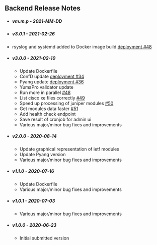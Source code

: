## Backend Release Notes

* ##### vm.m.p - 2021-MM-DD

* ##### v3.0.1 - 2021-02-26

 * rsyslog and systemd added to Docker image build [deployment #48](https://github.com/YangCatalog/deployment/issues/48)

* ##### v3.0.0 - 2021-02-10

  * Update Dockerfile
  * ConfD update [deployment #34](https://github.com/YangCatalog/deployment/issues/34)
  * Pyang update [deployment #36]( https://github.com/YangCatalog/deployment/issues/36)
  * YumaPro validator update
  * Run more in parallel [#48](https://github.com/YangCatalog/sdo_analysis/issues/48)
  * List cisco xe files correctly [#49](https://github.com/YangCatalog/sdo_analysis/issues/49)
  * Speed up processing of juniper modules [#50](https://github.com/YangCatalog/sdo_analysis/issues/50)
  * Get modules data faster [#51](https://github.com/YangCatalog/sdo_analysis/issues/51)
  * Add health check endpoint
  * Save result of cronjob for admin ui
  * Various major/minor bug fixes and improvements
  
* ##### v2.0.0 - 2020-08-14

  * Update graphical representation of ietf modules
  * Update Pyang version
  * Various major/minor bug fixes and improvements
  
* ##### v1.1.0 - 2020-07-16

  * Update Dockerfile
  * Various major/minor bug fixes and improvements
  
* ##### v1.0.1 - 2020-07-03
  
  * Various major/minor bug fixes and improvements
  
* ##### v1.0.0 - 2020-06-23

  * Initial submitted version
